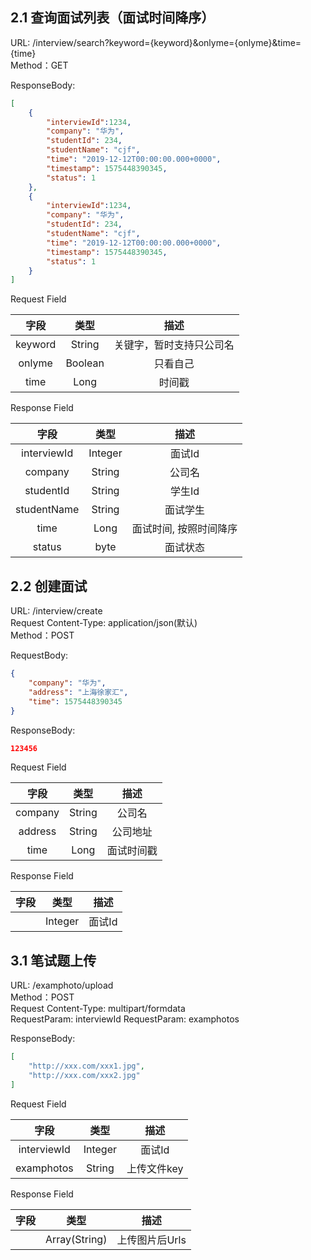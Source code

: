## 2.1 查询面试列表（面试时间降序）

URL: /interview/search?keyword={keyword}&onlyme={onlyme}&time={time}  
Method：GET  

ResponseBody:  
```json
[
    {
        "interviewId":1234,
        "company": "华为",
        "studentId": 234,
        "studentName": "cjf",
        "time": "2019-12-12T00:00:00.000+0000",
        "timestamp": 1575448390345,
        "status": 1
    },
    {
        "interviewId":1234,
        "company": "华为",
        "studentId": 234,
        "studentName": "cjf",
        "time": "2019-12-12T00:00:00.000+0000",
        "timestamp": 1575448390345,
        "status": 1
    }
]

```

Request Field  

| 字段     |     类型 |   描述   | 
| :--------------: | :--------:| :------: |
| keyword   | String   | 关键字，暂时支持只公司名    |
| onlyme   | Boolean   | 只看自己    |
| time   | Long   | 时间戳    |

Response Field  

| 字段     |     类型 |   描述   | 
| :--------------: | :--------:| :------: |
| interviewId   | Integer   | 面试Id    |
| company   | String   | 公司名    |
| studentId   | String   | 学生Id    |
| studentName   | String   | 面试学生    |
| time   | Long   | 面试时间, 按照时间降序    |
| status   | byte   | 面试状态    |


## 2.2 创建面试

URL: /interview/create  
Request Content-Type: application/json(默认)  
Method：POST  

RequestBody:  
```json
{
    "company": "华为",
    "address": "上海徐家汇",
    "time": 1575448390345
}

```

ResponseBody:  
```json
123456

```

Request Field  

| 字段     |     类型 |   描述   | 
| :--------------: | :--------:| :------: |
| company   | String   | 公司名    |
| address   | String   | 公司地址    |
| time   | Long   | 面试时间戳    |

Response Field  

| 字段     |     类型 |   描述   | 
| :--------------: | :--------:| :------: |
|    | Integer   | 面试Id    |


## 3.1 笔试题上传

URL: /examphoto/upload  
Method：POST  
Request Content-Type: multipart/formdata  
RequestParam: interviewId
RequestParam: examphotos  

ResponseBody:  
```json
[
    "http://xxx.com/xxx1.jpg",
    "http://xxx.com/xxx2.jpg"
]

```

Request Field  

| 字段     |     类型 |   描述   | 
| :--------------: | :--------:| :------: |
| interviewId   | Integer   | 面试Id    |
| examphotos   | String   | 上传文件key    |

Response Field  

| 字段     |     类型 |   描述   | 
| :--------------: | :--------:| :------: |
|    | Array(String)   | 上传图片后Urls    |

